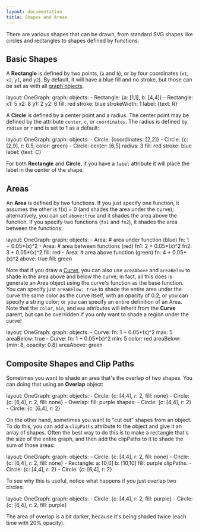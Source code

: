 ```yaml
---
layout: documentation
title: Shapes and Areas
---
```


There are various shapes that can be drawn, from standard SVG shapes like circles and rectangles to shapes defined by functions.

## Basic Shapes

A **Rectangle** is defined by two points, (`a` and `b`), or by four coordinates (`x1`, `x2`, `y1`, and `y2`). By default, it will have a blue fill and no stroke, but those can be set as with all [graph objects](index.html).

<div width="300" height="250" class="codePreview">

layout:
  OneGraph:
    graph:
      objects:
      - Rectangle: {a: [1,1], b: [4,4]}
      - Rectangle:
          x1: 5
          x2: 8
          y1: 2
          y2: 6
          fill: red
          stroke: blue
          strokeWidth: 1
          label: {text: R}

</div>

A **Circle** is defined by a center point and a radius. The center point may be defined by the attribute `center`, `c`, or `coordinates`. The radius is defined by `radius` or `r` and is set to 1 as a default:

<div width="300" height="250" class="codePreview">

layout:
  OneGraph:
    graph:
      objects:
      - Circle: {coordinates: [2,2]}
      - Circle: {c: [2,9], r: 0.5, color: green}
      - Circle:
          center: [6,5]
          radius: 3
          fill: red
          stroke: blue
          label: {text: C}

</div>

For both **Rectangle** and **Circle**, if you have a `label` attribute it will place the label in the center of the shape.

## Areas

An **Area** is defined by two functions. If you just specify one function, it assumes the other is f(x) = 0 (and shades the area under the curve); alternatively, you can set `above:true` and it shades the area above the function. If you specify two functions (`fn1` and `fn2`), it shades the area between the functions:

<div width="300" height="250" class="codePreview">

layout:
  OneGraph:
    graph:
      objects:
      - Area:       # area under function (blue)
          fn: 1 + 0.05*(x)^2
      - Area:       # area between functions (red)
          fn1: 2 + 0.05*(x)^2
          fn2: 3 + 0.05*(x)^2
          fill: red
      - Area:       # area above function (green)
          fn: 4 + 0.05*(x)^2
          above: true
          fill: green
</div>

Note that if you draw a [Curve](curve.html), you can also use `areaAbove` and `areaBelow` to shade in the area above and below the curve; in fact, all this does is generate an Area object using the curve's function as the base function. You can specify just `areaBelow: true` to shade the entire area under the curve the same color as the curve itself, with an opacity of 0.2; or you can specify a string color; or you can specify an entire definition of an Area. Note that the `color`, `min`, and `max` attributes will inherit from the **Curve** parent, but can be overridden if you only want to shade a region under the curve!

<div width="300" height="250" class="codePreview">

layout:
  OneGraph:
    graph:
      objects:
      - Curve:
          fn: 1 + 0.05*(x)^2
          max: 5
          areaBelow: true
      - Curve:
          fn: 1 + 0.05*(x)^2
          min: 5
          color: red
          areaBelow: {min: 8, opacity: 0.8}
          areaAbove: green
      
</div>

## Composite Shapes and Clip Paths

Sometimes you want to shade an area that's the overlap of two shapes. You can doing that using an **Overlap** object:

<div width="300" height="250" class="codePreview">

layout:
  OneGraph:
    graph:
      objects:
      - Circle: {c: [4,4], r: 2, fill: none}
      - Circle: {c: [6,4], r: 2, fill: none}
      - Overlap:
          fill: purple
          shapes:
          - Circle: {c: [4,4], r: 2}
          - Circle: {c: [6,4], r: 2}

</div>

On the other hand, sometimes you want to "cut out" shapes from an object. To do this, you can add a `clipPaths` attribute to the object and give it an array of shapes. Often the best way to do this is to make a rectangle that's the size of the entire graph, and then add the clipPaths to it to shade the sum of those areas:

<div width="300" height="250" class="codePreview">
      
layout:
  OneGraph:
    graph:
      objects:
      - Circle: {c: [4,4], r: 2, fill: none}
      - Circle: {c: [6,4], r: 2, fill: none}
      - Rectangle:
          a: [0,0]
          b: [10,10]
          fill: purple
          clipPaths:
          - Circle: {c: [4,4], r: 2}
          - Circle: {c: [6,4], r: 2}
          
</div>

To see why this is useful, notice what happens if you just overlap two circles: 

<div width="300" height="250" class="codePreview">
      
layout:
  OneGraph:
    graph:
      objects:
      - Circle: {c: [4,4], r: 2, fill: purple}
      - Circle: {c: [6,4], r: 2, fill: purple}
          
</div>

The area of overlap is a bit darker, because it's being shaded twice (each time with 20% opacity).